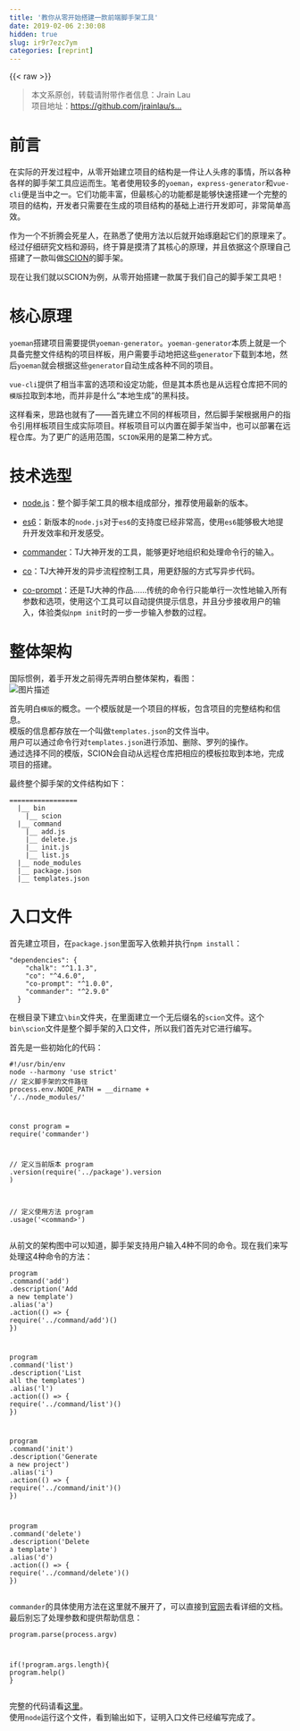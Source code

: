 ```yaml
---
title: '教你从零开始搭建一款前端脚手架工具' 
date: 2019-02-06 2:30:08
hidden: true
slug: ir9r7ezc7ym
categories: [reprint]
---
```


{{< raw >}}

                    
<blockquote><p>本文系原创，转载请附带作者信息：Jrain Lau<br>项目地址：<a href="https://github.com/jrainlau/scion" rel="nofollow noreferrer" target="_blank"></a><a href="https://github.com/jrainlau/scion" rel="nofollow noreferrer" target="_blank">https://github.com/jrainlau/s...</a></p></blockquote>
<h1 id="articleHeader0">前言</h1>
<p>在实际的开发过程中，从零开始建立项目的结构是一件让人头疼的事情，所以各种各样的脚手架工具应运而生。笔者使用较多的<code>yoeman</code>，<code>express-generator</code>和<code>vue-cli</code>便是当中之一。它们功能丰富，但最核心的功能都是能够快速搭建一个完整的项目的结构，开发者只需要在生成的项目结构的基础上进行开发即可，非常简单高效。</p>
<p>作为一个不折腾会死星人，在熟悉了使用方法以后就开始琢磨起它们的原理来了。经过仔细研究文档和源码，终于算是摸清了其核心的原理，并且依据这个原理自己搭建了一款叫做<a href="https://github.com/jrainlau/scion" rel="nofollow noreferrer" target="_blank">SCION</a>的脚手架。</p>
<p>现在让我们就以SCION为例，从零开始搭建一款属于我们自己的脚手架工具吧！</p>
<h1 id="articleHeader1">核心原理</h1>
<p><code>yoeman</code>搭建项目需要提供<code>yoeman-generator</code>。<code>yoeman-generator</code>本质上就是一个具备完整文件结构的项目样板，用户需要手动地把这些<code>generator</code>下载到本地，然后<code>yoeman</code>就会根据这些<code>generator</code>自动生成各种不同的项目。</p>
<p><code>vue-cli</code>提供了相当丰富的选项和设定功能，但是其本质也是从远程仓库把不同的<code>模版</code>拉取到本地，而并非是什么“本地生成”的黑科技。</p>
<p>这样看来，思路也就有了——首先建立不同的样板项目，然后脚手架根据用户的指令引用样板项目生成实际项目。样板项目可以内置在脚手架当中，也可以部署在远程仓库。为了更广的适用范围，<code>SCION</code>采用的是第二种方式。</p>
<h1 id="articleHeader2">技术选型</h1>
<ul>
<li><p><a href="https://nodejs.org/" rel="nofollow noreferrer" target="_blank">node.js</a>：整个脚手架工具的根本组成部分，推荐使用最新的版本。</p></li>
<li><p><a href="http://es6.ruanyifeng.com/" rel="nofollow noreferrer" target="_blank">es6</a>：新版本的<code>node.js</code>对于<code>es6</code>的支持度已经非常高，使用<code>es6</code>能够极大地提升开发效率和开发感受。</p></li>
<li><p><a href="https://github.com/tj/commander.js/" rel="nofollow noreferrer" target="_blank">commander</a>：TJ大神开发的工具，能够更好地组织和处理命令行的输入。</p></li>
<li><p><a href="https://github.com/tj/co" rel="nofollow noreferrer" target="_blank">co</a>：TJ大神开发的异步流程控制工具，用更舒服的方式写异步代码。</p></li>
<li><p><a href="https://github.com/tj/co-prompt" rel="nofollow noreferrer" target="_blank">co-prompt</a>：还是TJ大神的作品……传统的命令行只能单行一次性地输入所有参数和选项，使用这个工具可以自动提供提示信息，并且分步接收用户的输入，体验类似<code>npm init</code>时的一步一步输入参数的过程。</p></li>
</ul>
<h1 id="articleHeader3">整体架构</h1>
<p>国际惯例，着手开发之前得先弄明白整体架构，看图：<br><span class="img-wrap"><img data-src="/img/bVz709" src="https://static.alili.tech/img/bVz709" alt="图片描述" title="图片描述" style="cursor: pointer; display: inline;"></span></p>
<p>首先明白<code>模版</code>的概念。一个模版就是一个项目的样板，包含项目的完整结构和信息。<br>模版的信息都存放在一个叫做<code>templates.json</code>的文件当中。<br>用户可以通过命令行对<code>templates.json</code>进行添加、删除、罗列的操作。<br>通过选择不同的模版，SCION会自动从远程仓库把相应的模板拉取到本地，完成项目的搭建。</p>
<p>最终整个脚手架的文件结构如下：</p>
<div class="widget-codetool" style="display:none;">
      <div class="widget-codetool--inner">
      <span class="selectCode code-tool" data-toggle="tooltip" data-placement="top" title="" data-original-title="全选"></span>
      <span type="button" class="copyCode code-tool" data-toggle="tooltip" data-placement="top" data-clipboard-text="=================
  |__ bin
    |__ scion
  |__ command
    |__ add.js
    |__ delete.js
    |__ init.js
    |__ list.js
  |__ node_modules
  |__ package.json
  |__ templates.json
" title="" data-original-title="复制"></span>
      <span type="button" class="saveToNote code-tool" data-toggle="tooltip" data-placement="top" title="" data-original-title="放进笔记"></span>
      </div>
      </div><pre class="hljs maxima"><code>=================
  |<span class="hljs-symbol">__</span> bin
    |<span class="hljs-symbol">__</span> scion
  |<span class="hljs-symbol">__</span> command
    |<span class="hljs-symbol">__</span> add.js
    |<span class="hljs-symbol">__</span> <span class="hljs-built_in">delete</span>.js
    |<span class="hljs-symbol">__</span> init.js
    |<span class="hljs-symbol">__</span> list.js
  |<span class="hljs-symbol">__</span> node_modules
  |<span class="hljs-symbol">__</span> package.json
  |<span class="hljs-symbol">__</span> templates.json
</code></pre>
<h1 id="articleHeader4">入口文件</h1>
<p>首先建立项目，在<code>package.json</code>里面写入依赖并执行<code>npm install</code>：</p>
<div class="widget-codetool" style="display:none;">
      <div class="widget-codetool--inner">
      <span class="selectCode code-tool" data-toggle="tooltip" data-placement="top" title="" data-original-title="全选"></span>
      <span type="button" class="copyCode code-tool" data-toggle="tooltip" data-placement="top" data-clipboard-text="&quot;dependencies&quot;: {
    &quot;chalk&quot;: &quot;^1.1.3&quot;,
    &quot;co&quot;: &quot;^4.6.0&quot;,
    &quot;co-prompt&quot;: &quot;^1.0.0&quot;,
    &quot;commander&quot;: &quot;^2.9.0&quot;
  }" title="" data-original-title="复制"></span>
      <span type="button" class="saveToNote code-tool" data-toggle="tooltip" data-placement="top" title="" data-original-title="放进笔记"></span>
      </div>
      </div><pre class="hljs xquery"><code><span class="hljs-string">"dependencies"</span>: {
    <span class="hljs-string">"chalk"</span>: <span class="hljs-string">"^1.1.3"</span>,
    <span class="hljs-string">"co"</span>: <span class="hljs-string">"^4.6.0"</span>,
    <span class="hljs-string">"co-prompt"</span>: <span class="hljs-string">"^1.0.0"</span>,
    <span class="hljs-string">"commander"</span>: <span class="hljs-string">"^2.9.0"</span>
  }</code></pre>
<p>在根目录下建立<code>\bin</code>文件夹，在里面建立一个无后缀名的<code>scion</code>文件。这个<code>bin\scion</code>文件是整个脚手架的入口文件，所以我们首先对它进行编写。</p>
<p>首先是一些初始化的代码：</p>
<div class="widget-codetool" style="display:none;">
      <div class="widget-codetool--inner">
      <span class="selectCode code-tool" data-toggle="tooltip" data-placement="top" title="" data-original-title="全选"></span>
      <span type="button" class="copyCode code-tool" data-toggle="tooltip" data-placement="top" data-clipboard-text="#!/usr/bin/env node --harmony
'use strict'
 // 定义脚手架的文件路径
process.env.NODE_PATH = __dirname + '/../node_modules/'

const program = require('commander')

 // 定义当前版本
program
    .version(require('../package').version )

// 定义使用方法
program
    .usage('<command>')" title="" data-original-title="复制"></span>
      <span type="button" class="saveToNote code-tool" data-toggle="tooltip" data-placement="top" title="" data-original-title="放进笔记"></span>
      </div>
      </div><pre class="hljs javascript"><code><span class="hljs-meta">#!/usr/bin/env node --harmony</span>
<span class="hljs-meta">'use strict'</span>
 <span class="hljs-comment">// 定义脚手架的文件路径</span>
process.env.NODE_PATH = __dirname + <span class="hljs-string">'/../node_modules/'</span>

<span class="hljs-keyword">const</span> program = <span class="hljs-built_in">require</span>(<span class="hljs-string">'commander'</span>)

 <span class="hljs-comment">// 定义当前版本</span>
program
    .version(<span class="hljs-built_in">require</span>(<span class="hljs-string">'../package'</span>).version )

<span class="hljs-comment">// 定义使用方法</span>
program
    .usage(<span class="hljs-string">'&lt;command&gt;'</span>)</code></pre>
<p>从前文的架构图中可以知道，脚手架支持用户输入4种不同的命令。现在我们来写处理这4种命令的方法：</p>
<div class="widget-codetool" style="display:none;">
      <div class="widget-codetool--inner">
      <span class="selectCode code-tool" data-toggle="tooltip" data-placement="top" title="" data-original-title="全选"></span>
      <span type="button" class="copyCode code-tool" data-toggle="tooltip" data-placement="top" data-clipboard-text="program
    .command('add')
    .description('Add a new template')
  .alias('a')
  .action(() => {
    require('../command/add')()
  })

program
    .command('list')
    .description('List all the templates')
    .alias('l')
    .action(() => {
        require('../command/list')()
    })

program
    .command('init')
    .description('Generate a new project')
  .alias('i')
  .action(() => {
    require('../command/init')()
  })

program
    .command('delete')
    .description('Delete a template')
    .alias('d')
    .action(() => {
        require('../command/delete')()
    })" title="" data-original-title="复制"></span>
      <span type="button" class="saveToNote code-tool" data-toggle="tooltip" data-placement="top" title="" data-original-title="放进笔记"></span>
      </div>
      </div><pre class="hljs less"><code><span class="hljs-selector-tag">program</span>
    <span class="hljs-selector-class">.command</span>(<span class="hljs-string">'add'</span>)
    <span class="hljs-selector-class">.description</span>(<span class="hljs-string">'Add a new template'</span>)
  <span class="hljs-selector-class">.alias</span>(<span class="hljs-string">'a'</span>)
  <span class="hljs-selector-class">.action</span>(() =&gt; {
    <span class="hljs-selector-tag">require</span>(<span class="hljs-string">'../command/add'</span>)()
  })

<span class="hljs-selector-tag">program</span>
    <span class="hljs-selector-class">.command</span>(<span class="hljs-string">'list'</span>)
    <span class="hljs-selector-class">.description</span>(<span class="hljs-string">'List all the templates'</span>)
    <span class="hljs-selector-class">.alias</span>(<span class="hljs-string">'l'</span>)
    <span class="hljs-selector-class">.action</span>(() =&gt; {
        <span class="hljs-selector-tag">require</span>(<span class="hljs-string">'../command/list'</span>)()
    })

<span class="hljs-selector-tag">program</span>
    <span class="hljs-selector-class">.command</span>(<span class="hljs-string">'init'</span>)
    <span class="hljs-selector-class">.description</span>(<span class="hljs-string">'Generate a new project'</span>)
  <span class="hljs-selector-class">.alias</span>(<span class="hljs-string">'i'</span>)
  <span class="hljs-selector-class">.action</span>(() =&gt; {
    <span class="hljs-selector-tag">require</span>(<span class="hljs-string">'../command/init'</span>)()
  })

<span class="hljs-selector-tag">program</span>
    <span class="hljs-selector-class">.command</span>(<span class="hljs-string">'delete'</span>)
    <span class="hljs-selector-class">.description</span>(<span class="hljs-string">'Delete a template'</span>)
    <span class="hljs-selector-class">.alias</span>(<span class="hljs-string">'d'</span>)
    <span class="hljs-selector-class">.action</span>(() =&gt; {
        <span class="hljs-selector-tag">require</span>(<span class="hljs-string">'../command/delete'</span>)()
    })</code></pre>
<p><code>commander</code>的具体使用方法在这里就不展开了，可以直接到<a href="https://github.com/tj/commander.js/" rel="nofollow noreferrer" target="_blank">官网</a>去看详细的文档。<br>最后别忘了处理参数和提供帮助信息：</p>
<div class="widget-codetool" style="display:none;">
      <div class="widget-codetool--inner">
      <span class="selectCode code-tool" data-toggle="tooltip" data-placement="top" title="" data-original-title="全选"></span>
      <span type="button" class="copyCode code-tool" data-toggle="tooltip" data-placement="top" data-clipboard-text="program.parse(process.argv)

if(!program.args.length){
  program.help()
}" title="" data-original-title="复制"></span>
      <span type="button" class="saveToNote code-tool" data-toggle="tooltip" data-placement="top" title="" data-original-title="放进笔记"></span>
      </div>
      </div><pre class="hljs fortran"><code><span class="hljs-function"><span class="hljs-keyword">program</span>.<span class="hljs-title">parse</span><span class="hljs-params">(process.argv)</span></span>

<span class="hljs-keyword">if</span>(<span class="hljs-comment">!program.args.length){</span>
  <span class="hljs-function"><span class="hljs-keyword">program</span>.<span class="hljs-title">help</span><span class="hljs-params">()</span></span>
}</code></pre>
<p>完整的代码请看<a href="https://github.com/jrainlau/scion/blob/master/bin/scion" rel="nofollow noreferrer" target="_blank">这里</a>。<br>使用<code>node</code>运行这个文件，看到输出如下，证明入口文件已经编写完成了。</p>
<div class="widget-codetool" style="display:none;">
      <div class="widget-codetool--inner">
      <span class="selectCode code-tool" data-toggle="tooltip" data-placement="top" title="" data-original-title="全选"></span>
      <span type="button" class="copyCode code-tool" data-toggle="tooltip" data-placement="top" data-clipboard-text="Usage: scion <command>


  Commands:

    add|a      Add a new template
    list|l     List all the templates
    init|i     Generate a new project
    delete|d   Delete a template

  Options:

    -h, --help     output usage information
    -V, --version  output the version number" title="" data-original-title="复制"></span>
      <span type="button" class="saveToNote code-tool" data-toggle="tooltip" data-placement="top" title="" data-original-title="放进笔记"></span>
      </div>
      </div><pre class="hljs http"><code><span class="hljs-attribute">Usage</span>: scion &lt;command&gt;

<span class="livecodeserver">
  Commands:

    <span class="hljs-built_in">add</span>|<span class="hljs-keyword">a</span>      Add <span class="hljs-keyword">a</span> <span class="hljs-built_in">new</span> template
    list|l     List all <span class="hljs-keyword">the</span> templates
    init|i     Generate <span class="hljs-keyword">a</span> <span class="hljs-built_in">new</span> project
    <span class="hljs-built_in">delete</span>|d   Delete <span class="hljs-keyword">a</span> template

  Options:

    -h, <span class="hljs-comment">--help     output usage information</span>
    -V, <span class="hljs-comment">--version  output the version number</span></span></code></pre>
<h1 id="articleHeader5">处理用户输入</h1>
<p>在项目根目录下建立<code>\command</code>文件夹，专门用来存放命令处理文件。<br>在根目录下建立<code>templates.json</code>文件并写入如下内容，用来存放模版信息：</p>
<div class="widget-codetool" style="display:none;">
      <div class="widget-codetool--inner">
      <span class="selectCode code-tool" data-toggle="tooltip" data-placement="top" title="" data-original-title="全选"></span>
      <span type="button" class="copyCode code-tool" data-toggle="tooltip" data-placement="top" data-clipboard-text="{&quot;tpl&quot;:{"}}"" title="" data-original-title="复制"></span>
      <span type="button" class="saveToNote code-tool" data-toggle="tooltip" data-placement="top" title="" data-original-title="放进笔记"></span>
      </div>
      </div><pre class="hljs json"><code style="word-break: break-word; white-space: initial;">{<span class="hljs-attr">"tpl"</span>:{"}}"</code></pre>
<h3 id="articleHeader6">添加模板</h3>
<p>进入<code>\command</code>并新建<code>add.js</code>文件：</p>
<div class="widget-codetool" style="display:none;">
      <div class="widget-codetool--inner">
      <span class="selectCode code-tool" data-toggle="tooltip" data-placement="top" title="" data-original-title="全选"></span>
      <span type="button" class="copyCode code-tool" data-toggle="tooltip" data-placement="top" data-clipboard-text="'use strict'
const co = require('co')
const prompt = require('co-prompt')
const config = require('../templates')
const chalk = require('chalk')
const fs = require('fs')

module.exports = () => {
 co(function *() {

   // 分步接收用户输入的参数
   let tplName = yield prompt('Template name: ')
   let gitUrl = yield prompt('Git https link: ')
   let branch = yield prompt('Branch: ')
    
   // 避免重复添加
   if (!config.tpl[tplName]) {
     config.tpl[tplName] = {}
     config.tpl[tplName]['url'] = gitUrl.replace(/[\u0000-\u0019]/g, '') // 过滤unicode字符
     config.tpl[tplName]['branch'] = branch
   } else {
     console.log(chalk.red('Template has already existed!'))
     process.exit()
   }
   
   // 把模板信息写入templates.json
   fs.writeFile(__dirname + '/../templates.json', JSON.stringify(config), 'utf-8', (err) => {
     if (err) console.log(err)
     console.log(chalk.green('New template added!\n'))
     console.log(chalk.grey('The last template list is: \n'))
     console.log(config)
     console.log('\n')
     process.exit()
    })
 })
}" title="" data-original-title="复制"></span>
      <span type="button" class="saveToNote code-tool" data-toggle="tooltip" data-placement="top" title="" data-original-title="放进笔记"></span>
      </div>
      </div><pre class="hljs javascript"><code><span class="hljs-meta">'use strict'</span>
<span class="hljs-keyword">const</span> co = <span class="hljs-built_in">require</span>(<span class="hljs-string">'co'</span>)
<span class="hljs-keyword">const</span> prompt = <span class="hljs-built_in">require</span>(<span class="hljs-string">'co-prompt'</span>)
<span class="hljs-keyword">const</span> config = <span class="hljs-built_in">require</span>(<span class="hljs-string">'../templates'</span>)
<span class="hljs-keyword">const</span> chalk = <span class="hljs-built_in">require</span>(<span class="hljs-string">'chalk'</span>)
<span class="hljs-keyword">const</span> fs = <span class="hljs-built_in">require</span>(<span class="hljs-string">'fs'</span>)

<span class="hljs-built_in">module</span>.exports = <span class="hljs-function"><span class="hljs-params">()</span> =&gt;</span> {
 co(<span class="hljs-function"><span class="hljs-keyword">function</span> *(<span class="hljs-params"></span>) </span>{

   <span class="hljs-comment">// 分步接收用户输入的参数</span>
   <span class="hljs-keyword">let</span> tplName = <span class="hljs-keyword">yield</span> prompt(<span class="hljs-string">'Template name: '</span>)
   <span class="hljs-keyword">let</span> gitUrl = <span class="hljs-keyword">yield</span> prompt(<span class="hljs-string">'Git https link: '</span>)
   <span class="hljs-keyword">let</span> branch = <span class="hljs-keyword">yield</span> prompt(<span class="hljs-string">'Branch: '</span>)
    
   <span class="hljs-comment">// 避免重复添加</span>
   <span class="hljs-keyword">if</span> (!config.tpl[tplName]) {
     config.tpl[tplName] = {}
     config.tpl[tplName][<span class="hljs-string">'url'</span>] = gitUrl.replace(<span class="hljs-regexp">/[\u0000-\u0019]/g</span>, <span class="hljs-string">''</span>) <span class="hljs-comment">// 过滤unicode字符</span>
     config.tpl[tplName][<span class="hljs-string">'branch'</span>] = branch
   } <span class="hljs-keyword">else</span> {
     <span class="hljs-built_in">console</span>.log(chalk.red(<span class="hljs-string">'Template has already existed!'</span>))
     process.exit()
   }
   
   <span class="hljs-comment">// 把模板信息写入templates.json</span>
   fs.writeFile(__dirname + <span class="hljs-string">'/../templates.json'</span>, <span class="hljs-built_in">JSON</span>.stringify(config), <span class="hljs-string">'utf-8'</span>, (err) =&gt; {
     <span class="hljs-keyword">if</span> (err) <span class="hljs-built_in">console</span>.log(err)
     <span class="hljs-built_in">console</span>.log(chalk.green(<span class="hljs-string">'New template added!\n'</span>))
     <span class="hljs-built_in">console</span>.log(chalk.grey(<span class="hljs-string">'The last template list is: \n'</span>))
     <span class="hljs-built_in">console</span>.log(config)
     <span class="hljs-built_in">console</span>.log(<span class="hljs-string">'\n'</span>)
     process.exit()
    })
 })
}</code></pre>
<h3 id="articleHeader7">删除模板</h3>
<p>同样的，在<code>\command</code>文件夹下建立<code>delete.js</code>文件：</p>
<div class="widget-codetool" style="display:none;">
      <div class="widget-codetool--inner">
      <span class="selectCode code-tool" data-toggle="tooltip" data-placement="top" title="" data-original-title="全选"></span>
      <span type="button" class="copyCode code-tool" data-toggle="tooltip" data-placement="top" data-clipboard-text="'use strict'
const co = require('co')
const prompt = require('co-prompt')
const config = require('../templates')
const chalk = require('chalk')
const fs = require('fs')

module.exports = () => {
    co(function *() {
        // 接收用户输入的参数
        let tplName = yield prompt('Template name: ')

        // 删除对应的模板
        if (config.tpl[tplName]) {
            config.tpl[tplName] = undefined
        } else {
            console.log(chalk.red('Template does not exist!'))
            process.exit()
        }
        
        // 写入template.json
        fs.writeFile(__dirname + '/../templates.json', JSON.stringify(config),     'utf-8', (err) => {
            if (err) console.log(err)
            console.log(chalk.green('Template deleted!'))
            console.log(chalk.grey('The last template list is: \n'))
            console.log(config)
            console.log('\n')
            process.exit()
        })
    })
}" title="" data-original-title="复制"></span>
      <span type="button" class="saveToNote code-tool" data-toggle="tooltip" data-placement="top" title="" data-original-title="放进笔记"></span>
      </div>
      </div><pre class="hljs javascript"><code><span class="hljs-meta">'use strict'</span>
<span class="hljs-keyword">const</span> co = <span class="hljs-built_in">require</span>(<span class="hljs-string">'co'</span>)
<span class="hljs-keyword">const</span> prompt = <span class="hljs-built_in">require</span>(<span class="hljs-string">'co-prompt'</span>)
<span class="hljs-keyword">const</span> config = <span class="hljs-built_in">require</span>(<span class="hljs-string">'../templates'</span>)
<span class="hljs-keyword">const</span> chalk = <span class="hljs-built_in">require</span>(<span class="hljs-string">'chalk'</span>)
<span class="hljs-keyword">const</span> fs = <span class="hljs-built_in">require</span>(<span class="hljs-string">'fs'</span>)

<span class="hljs-built_in">module</span>.exports = <span class="hljs-function"><span class="hljs-params">()</span> =&gt;</span> {
    co(<span class="hljs-function"><span class="hljs-keyword">function</span> *(<span class="hljs-params"></span>) </span>{
        <span class="hljs-comment">// 接收用户输入的参数</span>
        <span class="hljs-keyword">let</span> tplName = <span class="hljs-keyword">yield</span> prompt(<span class="hljs-string">'Template name: '</span>)

        <span class="hljs-comment">// 删除对应的模板</span>
        <span class="hljs-keyword">if</span> (config.tpl[tplName]) {
            config.tpl[tplName] = <span class="hljs-literal">undefined</span>
        } <span class="hljs-keyword">else</span> {
            <span class="hljs-built_in">console</span>.log(chalk.red(<span class="hljs-string">'Template does not exist!'</span>))
            process.exit()
        }
        
        <span class="hljs-comment">// 写入template.json</span>
        fs.writeFile(__dirname + <span class="hljs-string">'/../templates.json'</span>, <span class="hljs-built_in">JSON</span>.stringify(config),     <span class="hljs-string">'utf-8'</span>, (err) =&gt; {
            <span class="hljs-keyword">if</span> (err) <span class="hljs-built_in">console</span>.log(err)
            <span class="hljs-built_in">console</span>.log(chalk.green(<span class="hljs-string">'Template deleted!'</span>))
            <span class="hljs-built_in">console</span>.log(chalk.grey(<span class="hljs-string">'The last template list is: \n'</span>))
            <span class="hljs-built_in">console</span>.log(config)
            <span class="hljs-built_in">console</span>.log(<span class="hljs-string">'\n'</span>)
            process.exit()
        })
    })
}</code></pre>
<h3 id="articleHeader8">罗列模板</h3>
<p>建立<code>list.js</code>文件：</p>
<div class="widget-codetool" style="display:none;">
      <div class="widget-codetool--inner">
      <span class="selectCode code-tool" data-toggle="tooltip" data-placement="top" title="" data-original-title="全选"></span>
      <span type="button" class="copyCode code-tool" data-toggle="tooltip" data-placement="top" data-clipboard-text="'use strict'
const config = require('../templates')

module.exports = () => {
     console.log(config.tpl)
     process.exit()
}" title="" data-original-title="复制"></span>
      <span type="button" class="saveToNote code-tool" data-toggle="tooltip" data-placement="top" title="" data-original-title="放进笔记"></span>
      </div>
      </div><pre class="hljs javascript"><code><span class="hljs-meta">'use strict'</span>
<span class="hljs-keyword">const</span> config = <span class="hljs-built_in">require</span>(<span class="hljs-string">'../templates'</span>)

<span class="hljs-built_in">module</span>.exports = <span class="hljs-function"><span class="hljs-params">()</span> =&gt;</span> {
     <span class="hljs-built_in">console</span>.log(config.tpl)
     process.exit()
}</code></pre>
<h1 id="articleHeader9">构建项目</h1>
<p>现在来到我们最重要的部分——构建项目。同样的，在<code>\command</code>目录下新建一个叫做<code>init.js</code>的文件：</p>
<div class="widget-codetool" style="display:none;">
      <div class="widget-codetool--inner">
      <span class="selectCode code-tool" data-toggle="tooltip" data-placement="top" title="" data-original-title="全选"></span>
      <span type="button" class="copyCode code-tool" data-toggle="tooltip" data-placement="top" data-clipboard-text="'use strict'
const exec = require('child_process').exec
const co = require('co')
const prompt = require('co-prompt')
const config = require('../templates')
const chalk = require('chalk')

module.exports = () => {
 co(function *() {
    // 处理用户输入
      let tplName = yield prompt('Template name: ')
      let projectName = yield prompt('Project name: ')
      let gitUrl
      let branch

    if (!config.tpl[tplName]) {
        console.log(chalk.red('\n × Template does not exit!'))
        process.exit()
    }
    gitUrl = config.tpl[tplName].url
    branch = config.tpl[tplName].branch

    // git命令，远程拉取项目并自定义项目名
    let cmdStr = `git clone ${gitUrl} ${projectName} &amp;&amp; cd ${projectName} &amp;&amp; git checkout ${branch}`

    console.log(chalk.white('\n Start generating...'))

    exec(cmdStr, (error, stdout, stderr) => {
      if (error) {
        console.log(error)
        process.exit()
      }
      console.log(chalk.green('\n √ Generation completed!'))
      console.log(`\n cd ${projectName} &amp;&amp; npm install \n`)
      process.exit()
    })
  })
}" title="" data-original-title="复制"></span>
      <span type="button" class="saveToNote code-tool" data-toggle="tooltip" data-placement="top" title="" data-original-title="放进笔记"></span>
      </div>
      </div><pre class="hljs javascript"><code><span class="hljs-meta">'use strict'</span>
<span class="hljs-keyword">const</span> exec = <span class="hljs-built_in">require</span>(<span class="hljs-string">'child_process'</span>).exec
<span class="hljs-keyword">const</span> co = <span class="hljs-built_in">require</span>(<span class="hljs-string">'co'</span>)
<span class="hljs-keyword">const</span> prompt = <span class="hljs-built_in">require</span>(<span class="hljs-string">'co-prompt'</span>)
<span class="hljs-keyword">const</span> config = <span class="hljs-built_in">require</span>(<span class="hljs-string">'../templates'</span>)
<span class="hljs-keyword">const</span> chalk = <span class="hljs-built_in">require</span>(<span class="hljs-string">'chalk'</span>)

<span class="hljs-built_in">module</span>.exports = <span class="hljs-function"><span class="hljs-params">()</span> =&gt;</span> {
 co(<span class="hljs-function"><span class="hljs-keyword">function</span> *(<span class="hljs-params"></span>) </span>{
    <span class="hljs-comment">// 处理用户输入</span>
      <span class="hljs-keyword">let</span> tplName = <span class="hljs-keyword">yield</span> prompt(<span class="hljs-string">'Template name: '</span>)
      <span class="hljs-keyword">let</span> projectName = <span class="hljs-keyword">yield</span> prompt(<span class="hljs-string">'Project name: '</span>)
      <span class="hljs-keyword">let</span> gitUrl
      <span class="hljs-keyword">let</span> branch

    <span class="hljs-keyword">if</span> (!config.tpl[tplName]) {
        <span class="hljs-built_in">console</span>.log(chalk.red(<span class="hljs-string">'\n × Template does not exit!'</span>))
        process.exit()
    }
    gitUrl = config.tpl[tplName].url
    branch = config.tpl[tplName].branch

    <span class="hljs-comment">// git命令，远程拉取项目并自定义项目名</span>
    <span class="hljs-keyword">let</span> cmdStr = <span class="hljs-string">`git clone <span class="hljs-subst">${gitUrl}</span> <span class="hljs-subst">${projectName}</span> &amp;&amp; cd <span class="hljs-subst">${projectName}</span> &amp;&amp; git checkout <span class="hljs-subst">${branch}</span>`</span>

    <span class="hljs-built_in">console</span>.log(chalk.white(<span class="hljs-string">'\n Start generating...'</span>))

    exec(cmdStr, (error, stdout, stderr) =&gt; {
      <span class="hljs-keyword">if</span> (error) {
        <span class="hljs-built_in">console</span>.log(error)
        process.exit()
      }
      <span class="hljs-built_in">console</span>.log(chalk.green(<span class="hljs-string">'\n √ Generation completed!'</span>))
      <span class="hljs-built_in">console</span>.log(<span class="hljs-string">`\n cd <span class="hljs-subst">${projectName}</span> &amp;&amp; npm install \n`</span>)
      process.exit()
    })
  })
}</code></pre>
<p>可以看到，这一部分代码也非常简单，关键的一句话是</p>
<div class="widget-codetool" style="display:none;">
      <div class="widget-codetool--inner">
      <span class="selectCode code-tool" data-toggle="tooltip" data-placement="top" title="" data-original-title="全选"></span>
      <span type="button" class="copyCode code-tool" data-toggle="tooltip" data-placement="top" data-clipboard-text="let cmdStr = `git clone ${gitUrl} ${projectName} &amp;&amp; cd ${projectName} &amp;&amp; git checkout ${branch}`" title="" data-original-title="复制"></span>
      <span type="button" class="saveToNote code-tool" data-toggle="tooltip" data-placement="top" title="" data-original-title="放进笔记"></span>
      </div>
      </div><pre class="hljs bash"><code style="word-break: break-word; white-space: initial;"><span class="hljs-built_in">let</span> cmdStr = `git <span class="hljs-built_in">clone</span> <span class="hljs-variable">${gitUrl}</span> <span class="hljs-variable">${projectName}</span> &amp;&amp; <span class="hljs-built_in">cd</span> <span class="hljs-variable">${projectName}</span> &amp;&amp; git checkout <span class="hljs-variable">${branch}</span>`</code></pre>
<p>它的作用正是从远程仓库克隆到自定义目录，并切换到对应的分支。熟悉git命令的同学应该明白，不熟悉的同学是时候补补课啦！</p>
<h1 id="articleHeader10">全局使用</h1>
<p>为了可以全局使用，我们需要在<code>package.json</code>里面设置一下：</p>
<div class="widget-codetool" style="display:none;">
      <div class="widget-codetool--inner">
      <span class="selectCode code-tool" data-toggle="tooltip" data-placement="top" title="" data-original-title="全选"></span>
      <span type="button" class="copyCode code-tool" data-toggle="tooltip" data-placement="top" data-clipboard-text="&quot;bin&quot;: {
    &quot;scion&quot;: &quot;bin/scion&quot;
  }," title="" data-original-title="复制"></span>
      <span type="button" class="saveToNote code-tool" data-toggle="tooltip" data-placement="top" title="" data-original-title="放进笔记"></span>
      </div>
      </div><pre class="hljs xquery"><code><span class="hljs-string">"bin"</span>: {
    <span class="hljs-string">"scion"</span>: <span class="hljs-string">"bin/scion"</span>
  },</code></pre>
<p>本地调试的时候，在根目录下执行</p>
<div class="widget-codetool" style="display:none;">
      <div class="widget-codetool--inner">
      <span class="selectCode code-tool" data-toggle="tooltip" data-placement="top" title="" data-original-title="全选"></span>
      <span type="button" class="copyCode code-tool" data-toggle="tooltip" data-placement="top" data-clipboard-text="npm link" title="" data-original-title="复制"></span>
      <span type="button" class="saveToNote code-tool" data-toggle="tooltip" data-placement="top" title="" data-original-title="放进笔记"></span>
      </div>
      </div><pre class="hljs coffeescript"><code style="word-break: break-word; white-space: initial;"><span class="hljs-built_in">npm</span> link</code></pre>
<p>即可把<code>scion</code>命令绑定到全局，以后就可以直接以<code>scion</code>作为命令开头而无需敲入长长的<code>node scion</code>之类的命令了。</p>
<p>现在我们的脚手架工具已经搭建好了，一起来尝试一下吧！</p>
<h1 id="articleHeader11">使用测试</h1>
<ul><li><p>add | a 添加模版命令<br><span class="img-wrap"><img data-src="/img/bVz8Da" src="https://static.alili.tech/img/bVz8Da" alt="图片描述" title="图片描述" style="cursor: pointer;"></span></p></li></ul>
<ul><li><p>init | i 生成项目命令<br><span class="img-wrap"><img data-src="/img/bVz8Do" src="https://static.alili.tech/img/bVz8Do" alt="图片描述" title="图片描述" style="cursor: pointer;"></span></p></li></ul>
<ul><li><p>delete | d 删除模版命令 和 list | l 罗列模版命令<br><span class="img-wrap"><img data-src="/img/bVz8Du" src="https://static.alili.tech/img/bVz8Du" alt="图片描述" title="图片描述" style="cursor: pointer;"></span></p></li></ul>
<p>大功告成啦！现在我们的整个脚手架工具已经搭建完成了，以后只需要知道模板的git https地址和branch就可以不断地往SCION上面添加，团队协作的话只需要分享SCION的<code>templates.json</code>文件就可以了。</p>
<h1 id="articleHeader12">后记</h1>
<p>看起来并不复杂的东西，实际从零开始搭建也是颇费了一番心思。最大的难题是在开始的时候并不懂得如何像<code>npm init</code>那样可以一步一步地处理用户输入，只懂得一条命令行把所有的参数都带上，这样的用户体验真的很不好。研究了<code>vue-cli</code>和<code>yoeman</code>也没有找到相应的代码，只好不断地google，最后总算找到了一篇文章，可以用<code>co</code>和<code>co-prompt</code>这两个工具实现，再一次膜拜无所不能的TJ大神，也希望能够有小伙伴告诉我<code>vue-cli</code>它们是怎么实现的。</p>
<p>这个脚手架只具备最基本的功能，还远远没有达到市面上同类产品的高度，在日后再慢慢填补吧，不管怎么说，完成SCION的过程中真的学习到了很多东西。</p>
<p>感谢你的阅读。我是Jrain，欢迎关注<a href="https://segmentfault.com/blog/jrain">我的专栏</a>，将不定期分享自己的学习体验，开发心得，搬运墙外的干货。下次见啦！</p>

                
{{< /raw >}}

# 版权声明
本文资源来源互联网，仅供学习研究使用，版权归该资源的合法拥有者所有，

本文仅用于学习、研究和交流目的。转载请注明出处、完整链接以及原作者。

原作者若认为本站侵犯了您的版权，请联系我们，我们会立即删除！

## 原文标题
教你从零开始搭建一款前端脚手架工具

## 原文链接
[https://segmentfault.com/a/1190000006190814](https://segmentfault.com/a/1190000006190814)

